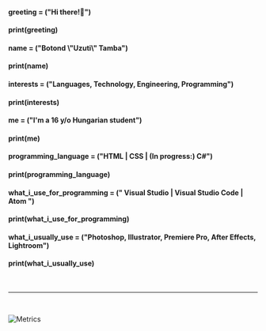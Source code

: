<h4>greeting = ("Hi there!👋")</h4>
<h4>print(greeting)</h4>


<h4>name = ("Botond  \"Uzuti\"  Tamba")</h4>
<h4>print(name)</h4>


<h4>interests = ("Languages, Technology, Engineering, Programming")</h4>
<h4>print(interests)</h4>


<h4>me = ("I'm a 16 y/o Hungarian student")</h4>
<h4>print(me)</h4>


<h4>programming_language = ("HTML | CSS | (In progress:) C#")</h4>
<h4>print(programming_language)</h4>


<h4>what_i_use_for_programming = (" Visual Studio | Visual Studio Code | Atom ")</h4>
<h4>print(what_i_use_for_programming)</h4>


<h4>what_i_usually_use = ("Photoshop, Illustrator, Premiere Pro, After Effects, Lightroom")</h4>
<h4>print(what_i_usually_use)</h4>


<br>
<hr>
<br>

![Metrics](https://metrics.lecoq.io/Uzuti?template=classic&languages=1&isocalendar=1&activity=1&tweets=1&posts=1&stars=1&activity.limit=5&activity.days=14&activity.filter=all&activity.visibility=undefined&activity.timestamps=false&isocalendar.duration=undefined&languages.colors=github&languages.threshold=0%25&stars.limit=4&posts.source=undefined&posts.limit=4&posts.user=Uzuti&tweets.limit=2&tweets.user=Uzutixd&config.timezone=Europe%2FBudapest&config.animated=true)
